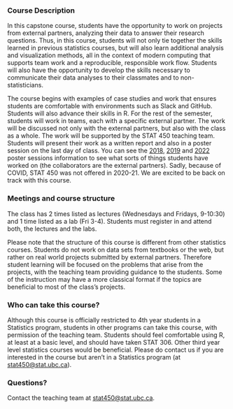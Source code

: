 ### Course Description

In this capstone course, students have the opportunity to work on projects from external partners, analyzing
their data to answer their research questions. Thus, in this course, students will not only tie together the
skills learned in previous statistics courses, but will also learn additional analysis and visualization
methods, all in the context of modern computing that supports team work and a reproducible, responsible work
flow. Students will also have the opportunity to develop the skills necessary to communicate their data
analyses to their classmates and to non-statisticians.

The course begins with examples of case studies and work that ensures students are comfortable with
environments such as Slack and GitHub. Students will also advance their skills in R. For the rest of the semester, students will work in teams, each with a specific external partner. The work will be discussed not only with the external partners, but also with the class as a whole. The work will be supported by the STAT 450 teaching team. Students will present their work as a written report and also in a poster session on the last day of class. You can see the [2018](https://www.stat.ubc.ca/poster-session-stat-450-stat-550), [2019](https://www.stat.ubc.ca/poster-session-stat-450-stat-550-0) and [2022](https://www.stat.ubc.ca/poster-session-stat-450) poster sessions information to see what sorts of things students have worked on (the collaborators are the external partners). Sadly, because of COVID, STAT 450 was not offered in 2020-21. We are excited to be back on track with this course.

### Meetings and course structure

The class has 2 times listed as lectures (Wednesdays and Fridays, 9-10:30) and 1 time listed as a lab (Fri 3-4). Students must register in and attend both, the lectures and the labs.

Please note that the structure of this course is different from other statistics courses. Students do not work on data sets from textbooks or the web, but rather on real world projects submitted by external partners. Therefore student learning will be focused on the problems that arise from the projects, with the teaching team providing guidance to the students. Some of the instruction may have a more classical format if the topics are beneficial to most of the class’s projects.

### Who can take this course?

Although this course is officially restricted to 4th year students in a Statistics program, students in other programs can take this course, with permission of the teaching team. Students should feel comfortable using R, at least at a basic level, and should have taken STAT 306. Other third year level statistics courses would be beneficial. Please do contact us if you are interested in the course but aren’t in a Statistics program (at <a href="mailto:stat450@stat.ubc.ca">stat450@stat.ubc.ca</a>).


### Questions?

Contact the teaching team at <a href="mailto:stat450@stat.ubc.ca">stat450@stat.ubc.ca</a>.
